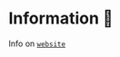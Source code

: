 # Information 📖

Info on [`website`](https://mcengine-website.github.io/artificialintelligence/common/)
